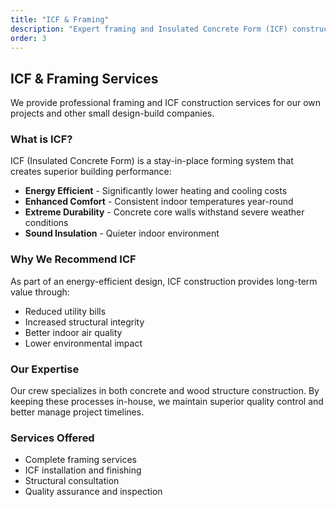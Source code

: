 ```yaml
---
title: "ICF & Framing"
description: "Expert framing and Insulated Concrete Form (ICF) construction for superior energy efficiency and durability."
order: 3
---
```


## ICF & Framing Services

We provide professional framing and ICF construction services for our own projects and other small design-build companies.

### What is ICF?

ICF (Insulated Concrete Form) is a stay-in-place forming system that creates superior building performance:

- **Energy Efficient** - Significantly lower heating and cooling costs
- **Enhanced Comfort** - Consistent indoor temperatures year-round
- **Extreme Durability** - Concrete core walls withstand severe weather conditions
- **Sound Insulation** - Quieter indoor environment

### Why We Recommend ICF

As part of an energy-efficient design, ICF construction provides long-term value through:

- Reduced utility bills
- Increased structural integrity
- Better indoor air quality
- Lower environmental impact

### Our Expertise

Our crew specializes in both concrete and wood structure construction. By keeping these processes in-house, we maintain superior quality control and better manage project timelines.

### Services Offered

- Complete framing services
- ICF installation and finishing
- Structural consultation
- Quality assurance and inspection
